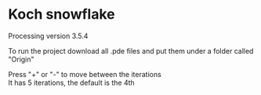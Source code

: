 # Koch snowflake

Processing version 3.5.4

To run the project download all .pde files and put them under a folder called "Origin"

Press "+" or "-" to move between the iterations<br/>
It has 5 iterations, the default is the 4th
